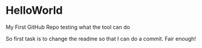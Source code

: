 # HelloWorld
My First GitHub Repo testing what the tool can do

So first task is to change the readme so that I can do a commit.  Fair enough!
